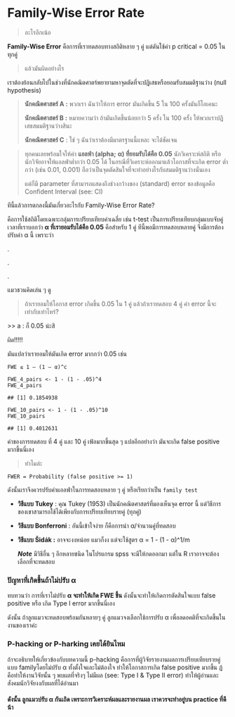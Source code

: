 # Family-Wise Error Rate

> อะไรอีกเน้อ

**Family-Wise Error** คือการที่เราทดสอบทางสถิติหลาย ๆ คู่ แต่ดันใช้ค่า p
critical = 0.05 ในทุกคู่

> แล้วมันผิดอย่างไร

เราต้องย้อนกลับไปในช่วงที่นักคณิตศาตร์พยายามหาจุดตัดที่จะปฎิเสธหรือยอมรับสมมติฐานว่าง
(null hypothesis)

> **นักคณิตศาสตร์ A :** พวกเรา ฉันว่าให้การ error มันเกิดขึ้น 5 ใน 100
> ครั้งมันก็โอเคนะ
>
> **นักคณิตศาสตร์ B :** หมายความว่า ถ้ามันเกิดขึ้นน้อยกว่า 5 ครั้ง ใน
> 100 ครั้ง ให้พวกเราปฎิเสธสมมติฐานว่างสินะ
>
> **นักคณิตศาสตร์ C** : ใช่ ๆ ฉันว่าเราต้องมีมาตรฐานนี้แหละ จะได้ชัดเจน

> ทุกคนเลยพร้อมใจให้ค่า **แอลฟ่า (alpha;** **α) ที่ยอมรับได้คือ 0.05**
> นักวิเคราะห์สถิติ หรือ นักวิจัยอาจให้แอลฟ่าต่ำกว่า 0.05 ได้
> ในกรณีที่วิเคราะห์ออกมาแล้วโอกาสที่จะเกิด error ต่ำกว่า (เช่น 0.01,
> 0.001) ถือว่าเป็นจุดตัดสินใจที่จะทำอย่างไรกับสมมติฐานว่างนั่นเอง
>
> แต่ก็มี parameter ที่สามารถแสดงถึงช่วงกว้างของ (standard) error
> ของข้อมูลคือ Confident Interval (see: CI)

ทีนี้แล้วการตกลงนี้มันเกี่ยวอะไรกับ Family-Wise Error Rate?

คือการใช้สถิติโดยเฉพาะกลุ่มการเปรียบเทียบค่าเฉลี่ย เช่น t-test
เป็นการเปรียบเทียบกลุ่มแบบจับคู่ เวลาที่เราบอกว่า **α ที่เรายอมรับได้คือ
0.05** คือสำหรับ 1 คู่ ทีนี้พอมีการทดสอบหลายคู่ จึงมีการต้องปรับค่า α
นี้ เพราะว่า

.

.

.

แมวชวนคิดเล่น ๆ ดู

> ถ้าเรายอมให้โอกาส error เกิดขึ้น 0.05 ใน 1 คู่ แล้วถ้าเราทดสอบ 4 คู่
> ค่า error นี้จะเท่ากับเท่าไหร่?

&gt;&gt; a : ก็ 0.05 น่ะสิ

ผิด!!!!!

มันแปลว่าเรายอมให้มันเกิด error มากกว่า 0.05 เช่น

    FWE ≤ 1 – (1 – α)^c

    FWE_4_pairs <- 1 - (1 - .05)^4
    FWE_4_pairs

    ## [1] 0.1854938

    FWE_10_pairs <- 1 - (1 - .05)^10
    FWE_10_pairs

    ## [1] 0.4012631

ค่าของการทดสอบ ที่ 4 คู่ และ 10 คู่ เฟ้อมากขึ้นสุด ๆ แปลอีกอย่างว่า
มันจะเกิด false positive มากขึ้นนี่เอง

> ทำไมล่ะ

    FWER = Probability (false positive >= 1)

ดังนั้นเราจึงควรปรับค่าแอลฟ่าในการทดสอบหลาย ๆ คู่ หรือเรียกว่าเป็น
`family test`

-   **วิธีแบบ Tukey** : คุณ Tukey (1953) เป็นนักคณิตศาสตร์ที่มองเห็นจุด
    error นี้ แต่วิธีการของเขาสามารถใช้ได้เพียงกับการเปรียบเทียบรายคู่
    (ทุกคู่)

-   **วิธีแบบ Bonferroni** : อันนี้เข้าใจง่าย ก็คือการนำ
    α/จำนวนคู่ที่ทดสอบ

-   **วิธีแบบ Šidák :** อาจจะงงหน่อย แมวก็งง แต่จะใช้สูตร α = 1 - (1 -
    α)^1/m

    ***Note*** มีวิธีอื่น ๆ อีกหลายชนิด ในโปรแกรม spss จะมีให้กดออกมา
    แต่ใน R เราอาจจะต้องเลือกที่จะทดสอบ

### ปัญหาที่เกิดขึ้นถ้าไม่ปรับ **α**

ทบทวนว่า การที่เราไม่ปรับ **α จะทำให้เกิด FWE ขึ้น**
ดังนั้นจะทำให้เกิดการตัดสินใจแบบ false positive หรือ เกิด Type I error
มากขึ้นนี่เอง

ดังนั้น ถ้าลูกแมวจะทดสอบพร้อมกันหลายๆ คู่ ลูกแมวจงเลือกใช้การปรับ α
เพื่อลดอคติที่จะเกิดขึ้นในงานของเราค่ะ

### P-hacking or P-harking เคยได้ยินไหม

ถ้าจะอธิบายให้เกี่ยวข้องกับบทความนี้ p-hacking
คือการที่ผู้วิจัยรายงานผลการเปรียบเทียบรายคู่แบบ familyโดยไม่ปรับ α
ทั้งตั้งใจและไม่ต้องใจ ทำให้โอกาสการเกิด false positive มากขึ้น
ฏ้คือทำให้งานวิจัยนั้น ๆ พบผลที่จริงๆ ไม่มีผล (see: Type I & Type II
error) ทำให้ผู้อ่านและสังคมนักวิจัยงงกับผลที่ได้อ่านมา

#### ดังนั้น ลูกแมวปรับ **α กันเถิด เพราะการวิเคราะห์ผลและรายงานผล เราควรจะทำอยู่บน practice ที่ดีน้า**

#### 
